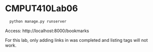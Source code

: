 # CMPUT410Lab06

```python
  python manage.py runserver
```

Access: http://localhost:8000/bookmarks

For this lab, only adding links in was completed and listing tags will not work.
